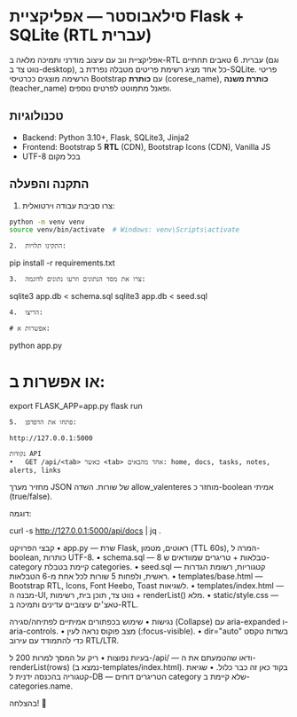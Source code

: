 # סילאבוסטר — אפליקציית Flask + SQLite (RTL עברית)

אפליקציית ווב עם עיצוב מודרני ותמיכה מלאה ב-RTL עברית. 6 טאבים תחתיים (וגם נווט צד ב-desktop), כל אחד מציג רשימת פריטים מטבלה נפרדת ב-SQLite. פריטי הרשימה מוצגים ככרטיסי Bootstrap עם **כותרת** (corese_name), **כותרת משנה** (teacher_name) ופאנל מתמוטט לפרטים נוספים.

## טכנולוגיות
- Backend: Python 3.10+, Flask, SQLite3, Jinja2
- Frontend: Bootstrap 5 **RTL** (CDN), Bootstrap Icons (CDN), Vanilla JS
- UTF-8 בכל מקום

## התקנה והפעלה

1) צרו סביבת עבודה וירטואלית:
```bash
python -m venv venv
source venv/bin/activate  # Windows: venv\Scripts\activate
```

	2.	התקינו תלויות:

pip install -r requirements.txt

	3.	צרו את מסד הנתונים וזרעו נתונים לדוגמה:

sqlite3 app.db < schema.sql
sqlite3 app.db < seed.sql

	4.	הריצו:

    # אפשרות א:
python app.py

# או אפשרות ב:
export FLASK_APP=app.py
flask run

	5.	פתחו את הדפדפן:

    http://127.0.0.1:5000

    נקודות API
	•	GET /api/<tab> כאשר <tab> אחד מהבאים: home, docs, tasks, notes, alerts, links
מחזיר מערך JSON של שורות. השדה allow_valenteres מוחזר כ-boolean אמיתי (true/false).

דוגמה:

curl -s http://127.0.0.1:5000/api/docs | jq .


קבצי הפרויקט
	•	app.py — שרת Flask, ראוטים, מטמון (TTL 60s), המרה ל-boolean, כותרות UTF-8.
	•	schema.sql — 8 טבלאות + טריגרים שמוודאים ש-category קיימת בטבלת categories.
	•	seed.sql — קטגוריות, רשומת הגדרות ראשית, ולפחות 5 שורות לכל אחת מ-6 הטבלאות.
	•	templates/base.html — Bootstrap RTL, Icons, Font Heebo, Toast לשגיאות.
	•	templates/index.html — מבנה ה-UI, נווט צד, תוכן בית, רשימות + renderList() מלא.
	•	static/style.css — טאצ׳ים עיצוביים עדינים ותמיכה ב-RTL.

נגישות
	•	שימוש בכפתורים אמיתיים לפתיחה/סגירה (Collapse) עם aria-expanded ו-aria-controls.
	•	מצב פוקוס נראה לעין (:focus-visible).
	•	dir="auto" בשדות טקסט כדי להתמודד עם עירוב RTL/LTR.

בעיות נפוצות
	•	ריק על המסך למרות 200 ל-/api/ — ודאו שהטמעתם את ה-renderList(rows) (נמצא ב-templates/index.html). בקוד כאן זה כבר כלול.
	•	שגיאת קטגוריה בהכנסה ידנית ל-DB — הטריגרים דוחים category שלא קיימת ב-categories.name.

בהצלחה! 🙂